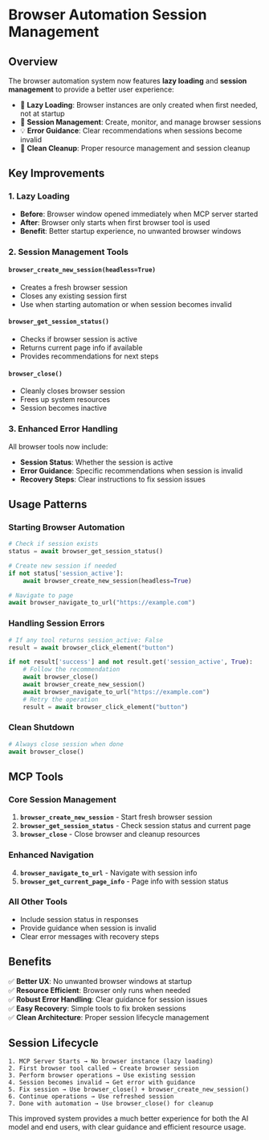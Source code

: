 # Browser Automation Session Management

## Overview

The browser automation system now features **lazy loading** and **session management** to provide a better user experience:

- 🚀 **Lazy Loading**: Browser instances are only created when first needed, not at startup
- 🔄 **Session Management**: Create, monitor, and manage browser sessions
- 💡 **Error Guidance**: Clear recommendations when sessions become invalid
- 🧹 **Clean Cleanup**: Proper resource management and session cleanup

## Key Improvements

### 1. Lazy Loading
- **Before**: Browser window opened immediately when MCP server started
- **After**: Browser only starts when first browser tool is used
- **Benefit**: Better startup experience, no unwanted browser windows

### 2. Session Management Tools

#### `browser_create_new_session(headless=True)`
- Creates a fresh browser session
- Closes any existing session first
- Use when starting automation or when session becomes invalid

#### `browser_get_session_status()`
- Checks if browser session is active
- Returns current page info if available
- Provides recommendations for next steps

#### `browser_close()`
- Cleanly closes browser session
- Frees up system resources
- Session becomes inactive

### 3. Enhanced Error Handling

All browser tools now include:
- **Session Status**: Whether the session is active
- **Error Guidance**: Specific recommendations when session is invalid
- **Recovery Steps**: Clear instructions to fix session issues

## Usage Patterns

### Starting Browser Automation
```python
# Check if session exists
status = await browser_get_session_status()

# Create new session if needed
if not status['session_active']:
    await browser_create_new_session(headless=True)

# Navigate to page
await browser_navigate_to_url("https://example.com")
```

### Handling Session Errors
```python
# If any tool returns session_active: False
result = await browser_click_element("button")

if not result['success'] and not result.get('session_active', True):
    # Follow the recommendation
    await browser_close()
    await browser_create_new_session()
    await browser_navigate_to_url("https://example.com")
    # Retry the operation
    result = await browser_click_element("button")
```

### Clean Shutdown
```python
# Always close session when done
await browser_close()
```

## MCP Tools

### Core Session Management
1. **`browser_create_new_session`** - Start fresh browser session
2. **`browser_get_session_status`** - Check session status and current page
3. **`browser_close`** - Close browser and cleanup resources

### Enhanced Navigation
4. **`browser_navigate_to_url`** - Navigate with session info
5. **`browser_get_current_page_info`** - Page info with session status

### All Other Tools
- Include session status in responses
- Provide guidance when session is invalid
- Clear error messages with recovery steps

## Benefits

✅ **Better UX**: No unwanted browser windows at startup  
✅ **Resource Efficient**: Browser only runs when needed  
✅ **Robust Error Handling**: Clear guidance for session issues  
✅ **Easy Recovery**: Simple tools to fix broken sessions  
✅ **Clean Architecture**: Proper session lifecycle management  

## Session Lifecycle

```
1. MCP Server Starts → No browser instance (lazy loading)
2. First browser tool called → Create browser session
3. Perform browser operations → Use existing session
4. Session becomes invalid → Get error with guidance
5. Fix session → Use browser_close() + browser_create_new_session()
6. Continue operations → Use refreshed session
7. Done with automation → Use browser_close() for cleanup
```

This improved system provides a much better experience for both the AI model and end users, with clear guidance and efficient resource usage.
